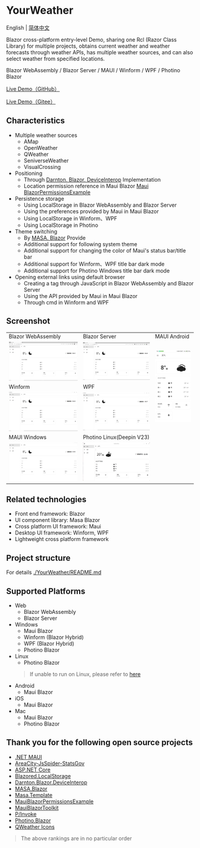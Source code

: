 # YourWeather

English | [简体中文](./README.md)

Blazor cross-platform entry-level Demo, sharing one Rcl (Razor Class Library) for multiple projects, obtains current weather and weather forecasts through weather APIs, has multiple weather sources, and can also select weather from specified locations.

Blazor WebAssembly / Blazor Server / MAUI / Winform / WPF / Photino Blazor

[Live Demo（GitHub）](https://yu-core.github.io/YourWeather/)

[Live Demo（Gitee）](https://yu-core.gitee.io/yourweather/)

## Characteristics
- Multiple weather sources
	- AMap
	- OpenWeather
	- QWeather
	- SeniverseWeather
	- VisualCrossing
- Positioning
	- Through [Darnton. Blazor. DeviceInterop](https://github.com/darnton/BlazorDeviceInterop) Implementation
	- Location permission reference in Maui Blazor [Maui BlazorPermissionsExample](https://github.com/MackinnonBuck/MauiBlazorPermissionsExample )
- Persistence storage
	- Using LocalStorage in Blazor WebAssembly and Blazor Server
	- Using the preferences provided by Maui in Maui Blazor
	- Using LocalStorage in Winform、WPF
	- Using LocalStorage in Photino
- Theme switching
	- By [MASA. Blazor](https://github.com/BlazorComponent/MASA.Blazor) Provide
	- Additional support for following system theme
	- Additional support for changing the color of Maui's status bar/title bar
	- Additional support for Winform、WPF title bar dark mode
	- Additional support for Photino Windows title bar dark mode
- Opening external links using default browser
	- Creating a tag through JavaScript in Blazor WebAssembly and Blazor Server
	- Using the API provided by Maui in Maui Blazor
	- Through cmd in Winform and WPF

## Screenshot
<table>
	<tr>
		<td>Blazor WebAssembly</td>
		<td>Blazor Server</td>
		<td>MAUI Android</td>
	</tr>
	<tr>
		<td><img src="./Images/Blazor-Wasm.png"/></td>
		<td><img src="./Images/Blazor-SSR.png"/></td>
		<td rowspan="3"><img src="./Images/MAUI-Android.jpg"/></td>
	</tr>
	<tr>
		<td>Winform</td>
		<td>WPF</td>
	</tr>
	<tr>
		<td><img src="./Images/Winform.png"/></td>
		<td><img src="./Images/WPF.png"/></td>
	</tr>
	<tr>
		<td>MAUI Windows</td>
		<td>Photino Linux(Deepin V23)</td>
	</tr>
	<tr>
		<td><img src="./Images/MAUI-Windows.png"/></td>
		<td><img src="./Images/Photino-Linux(DeepinV23).png"/></td>
	</tr>
</table>

## Related technologies
- Front end framework: Blazor
- UI component library: Masa Blazor
- Cross platform UI framework: Maui
- Desktop UI framework: Winform, WPF
- Lightweight cross platform framework

## Project structure
For details [./YourWeather/README.md](./YourWeather/README.md)

## Supported Platforms
- Web
	- Blazor WebAssembly
	- Blazor Server
- Windows
	- Maui Blazor
	- Winform (Blazor Hybrid)
	- WPF (Blazor Hybrid)
	- Photino Blazor
- Linux
	- Photino Blazor
	> If unable to run on Linux, please refer to [here](https://github.com/tryphotino/photino.Blazor/issues/81)
- Android
	- Maui Blazor
- iOS
	- Maui Blazor
- Mac
	- Maui Blazor
	- Photino Blazor

## Thank you for the following open source projects
- [.NET MAUI]( https://github.com/dotnet/maui )
- [AreaCity-JsSpider-StatsGov]( https://github.com/xiangyuecn/AreaCity-JsSpider-StatsGov )
- [ASP.NET Core]( https://github.com/dotnet/aspnetcore )
- [Blazored.LocalStorage]( https://github.com/Blazored/LocalStorage )
- [Darnton.Blazor.DeviceInterop]( https://github.com/darnton/BlazorDeviceInterop )
- [MASA.Blazor]( https://github.com/BlazorComponent/MASA.Blazor )
- [Masa.Template]( https://github.com/masastack/MASA.Template )
- [MauiBlazorPermissionsExample]( https://github.com/MackinnonBuck/MauiBlazorPermissionsExample )
- [MauiBlazorToolkit](https://github.com/Yu-Core/MauiBlazorToolkit)
- [P/Invoke](https://github.com/dotnet/pinvoke)
- [Photino.Blazor](https://github.com/tryphotino/photino.Blazor)
- [QWeather Icons]( https://github.com/qwd/Icons )
> The above rankings are in no particular order
